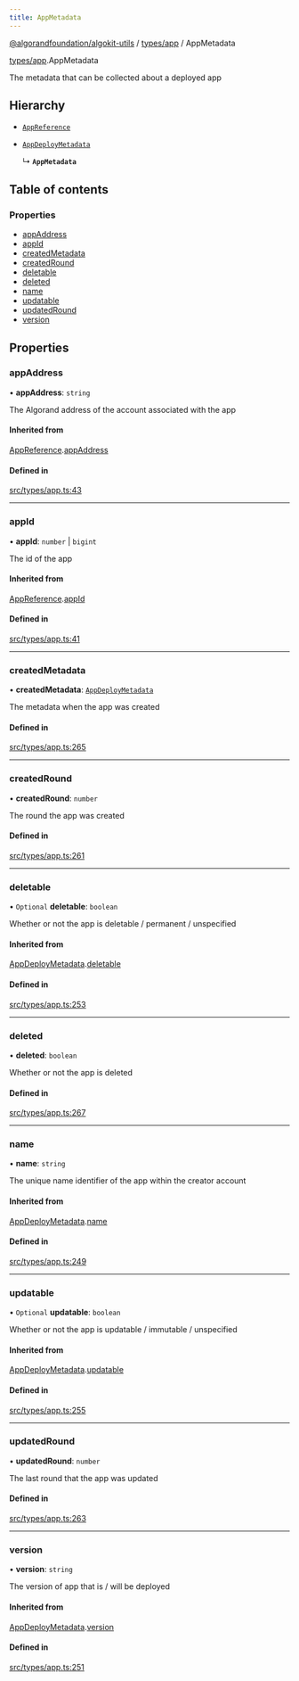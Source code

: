 ```yaml
---
title: AppMetadata
---
```

[@algorandfoundation/algokit-utils](/reference/algokit-utils-ts/api/readme/) / [types/app](/reference/algokit-utils-ts/api/modules/types_app/) / AppMetadata



[types/app](/reference/algokit-utils-ts/api/modules/types_app/).AppMetadata

The metadata that can be collected about a deployed app

## Hierarchy

- [`AppReference`]()

- [`AppDeployMetadata`]()

  ↳ **`AppMetadata`**

## Table of contents

### Properties

- [appAddress](#appaddress)
- [appId](#appid)
- [createdMetadata](#createdmetadata)
- [createdRound](#createdround)
- [deletable](#deletable)
- [deleted](#deleted)
- [name](#name)
- [updatable](#updatable)
- [updatedRound](#updatedround)
- [version](#version)

## Properties

### appAddress

• **appAddress**: `string`

The Algorand address of the account associated with the app

#### Inherited from

[AppReference]().[appAddress](#appaddress)

#### Defined in

[src/types/app.ts:43](https://github.com/algorandfoundation/algokit-utils-ts/blob/main/src/types/app.ts#L43)

___

### appId

• **appId**: `number` \| `bigint`

The id of the app

#### Inherited from

[AppReference]().[appId](#appid)

#### Defined in

[src/types/app.ts:41](https://github.com/algorandfoundation/algokit-utils-ts/blob/main/src/types/app.ts#L41)

___

### createdMetadata

• **createdMetadata**: [`AppDeployMetadata`]()

The metadata when the app was created

#### Defined in

[src/types/app.ts:265](https://github.com/algorandfoundation/algokit-utils-ts/blob/main/src/types/app.ts#L265)

___

### createdRound

• **createdRound**: `number`

The round the app was created

#### Defined in

[src/types/app.ts:261](https://github.com/algorandfoundation/algokit-utils-ts/blob/main/src/types/app.ts#L261)

___

### deletable

• `Optional` **deletable**: `boolean`

Whether or not the app is deletable / permanent / unspecified

#### Inherited from

[AppDeployMetadata]().[deletable](#deletable)

#### Defined in

[src/types/app.ts:253](https://github.com/algorandfoundation/algokit-utils-ts/blob/main/src/types/app.ts#L253)

___

### deleted

• **deleted**: `boolean`

Whether or not the app is deleted

#### Defined in

[src/types/app.ts:267](https://github.com/algorandfoundation/algokit-utils-ts/blob/main/src/types/app.ts#L267)

___

### name

• **name**: `string`

The unique name identifier of the app within the creator account

#### Inherited from

[AppDeployMetadata]().[name](#name)

#### Defined in

[src/types/app.ts:249](https://github.com/algorandfoundation/algokit-utils-ts/blob/main/src/types/app.ts#L249)

___

### updatable

• `Optional` **updatable**: `boolean`

Whether or not the app is updatable / immutable / unspecified

#### Inherited from

[AppDeployMetadata]().[updatable](#updatable)

#### Defined in

[src/types/app.ts:255](https://github.com/algorandfoundation/algokit-utils-ts/blob/main/src/types/app.ts#L255)

___

### updatedRound

• **updatedRound**: `number`

The last round that the app was updated

#### Defined in

[src/types/app.ts:263](https://github.com/algorandfoundation/algokit-utils-ts/blob/main/src/types/app.ts#L263)

___

### version

• **version**: `string`

The version of app that is / will be deployed

#### Inherited from

[AppDeployMetadata]().[version](#version)

#### Defined in

[src/types/app.ts:251](https://github.com/algorandfoundation/algokit-utils-ts/blob/main/src/types/app.ts#L251)